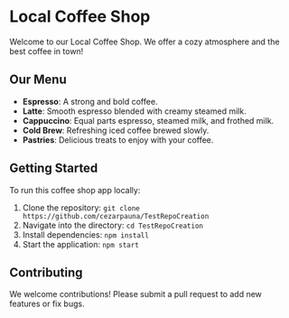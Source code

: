 # Local Coffee Shop

Welcome to our Local Coffee Shop. We offer a cozy atmosphere and the best coffee in town!

## Our Menu
- **Espresso**: A strong and bold coffee.
- **Latte**: Smooth espresso blended with creamy steamed milk.
- **Cappuccino**: Equal parts espresso, steamed milk, and frothed milk.
- **Cold Brew**: Refreshing iced coffee brewed slowly.
- **Pastries**: Delicious treats to enjoy with your coffee.

## Getting Started
To run this coffee shop app locally:
1. Clone the repository: `git clone https://github.com/cezarpauna/TestRepoCreation`
2. Navigate into the directory: `cd TestRepoCreation`
3. Install dependencies: `npm install`
4. Start the application: `npm start`

## Contributing
We welcome contributions! Please submit a pull request to add new features or fix bugs.